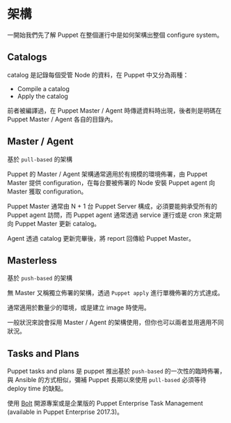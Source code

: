 # 架構

一開始我們先了解 Puppet 在整個運行中是如何架構出整個 configure system。

## Catalogs

catalog 是記錄每個受管 Node 的資料，在 Puppet 中又分為兩種：

- Compile a catalog
- Apply the catalog

前者被編譯過，在 Puppet Master / Agent 時傳遞資料時出現，後者則是明碼在 Puppet Master / Agent 各自的目錄內。

## Master / Agent

基於 `pull-based` 的架構

Puppet 的 Master / Agent 架構通常適用於有規模的環境佈署，由 Puppet Master 提供 configuration，在每台要被佈署的 Node 安裝 Puppet agent 向 Master 獲取 configuration。

Puppet Master 通常由 N + 1 台 Puppet Server 構成，必須要能夠承受所有的 Puppet agent 訪問，而 Puppet agent 通常透過 service 運行或是 cron 來定期向 Puppet Master 更新 catalog。

Agent 透過 catalog 更新完畢後，將 report 回傳給 Puppet Master。

## Masterless

基於 `push-based` 的架構

無 Master 又稱獨立佈署的架構，透過 `Puppet apply` 進行單機佈署的方式達成。

通常適用於數量少的環境，或是建立 image 時使用。


一般狀況來說會採用 Master / Agent 的架構使用，但你也可以兩者並用適用不同狀況。

## Tasks and Plans

Puppet tasks and plans 是 puppet 推出基於 `push-based` 的一次性的臨時佈署，與 Ansible 的方式相似，彌補 Puppet 長期以來使用 `pull-based` 必須等待 deploy time 的缺點。

使用 [Bolt](https://github.com/puppetlabs/bolt) 開源專案或是企業版的 Puppet Enterprise Task Management (available in Puppet Enterprise 2017.3)。

[puppet-tasks-and-plans]: https://puppet.com/blog/easily-automate-ad-hoc-work-new-puppet-tasks
